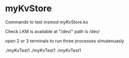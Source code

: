 # myKvStore
Commands to test 
  insmod myKvStore.ko

Check LKM is available at "/dev/" path
  ls /dev/

open 2 or 3 terminals to run three processes simutenuasly

./myKvTest1
./myKvTest1
./myKvTest1
